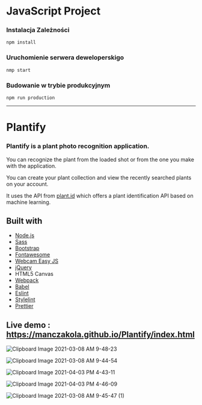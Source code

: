 # JavaScript Project

### Instalacja Zależności

```shell
npm install
```

### Uruchomienie serwera deweloperskigo

```shell
nmp start
```

### Budowanie w trybie produkcyjnym

```shell
npm run production
```



_________________________________________________________________________________________




# Plantify


### Plantify is a plant photo recognition application.
You can recognize the plant from the loaded shot or from the one you make with the application. 

You can create your plant collection and view the recently searched plants on your account. 

It uses the API from [plant.id](https://github.com/Plant-id/Plant-id-API.) which offers a plant identification API based on machine learning. 



## Built with

* [Node.js](https://nodejs.org/en/)
* [Sass](https://sass-lang.com/)
* [Bootstrap](https://getbootstrap.com/)
* [Fontawesome](https://fontawesome.com/)
* [Webcam Easy JS](https://www.npmjs.com/package/webcam-easy)
* [jQuery](https://jquery.com/)
* HTML5 Canvas
* [Webpack](https://webpack.js.org/)
* [Babel](https://babeljs.io/)
* [Eslint](https://eslint.org/)
* [Stylelint](https://stylelint.io/)
* [Prettier](https://prettier.io/)


##  Live demo : https://manczakola.github.io/Plantify/index.html


 ![Clipboard Image 2021-03-08 AM 9-48-23](https://user-images.githubusercontent.com/61183229/110297251-9051ea00-7ff3-11eb-82fe-a0064dadaf9c.jpg)

![Clipboard Image 2021-03-08 AM 9-44-54](https://user-images.githubusercontent.com/61183229/110297274-96e06180-7ff3-11eb-841b-381654d035e3.jpg)

![Clipboard Image 2021-04-03 PM 4-43-11](https://user-images.githubusercontent.com/61183229/113481762-bdcb6f80-949b-11eb-9d0d-9a2f20c2d3f8.jpg)

![Clipboard Image 2021-04-03 PM 4-46-09](https://user-images.githubusercontent.com/61183229/113481847-316d7c80-949c-11eb-80e7-ceed6c2a1bb8.jpg)




![Clipboard Image 2021-03-08 AM 9-45-47 (1)](https://user-images.githubusercontent.com/61183229/110297361-ae1f4f00-7ff3-11eb-9e0e-b98073c2a9f7.jpg)

